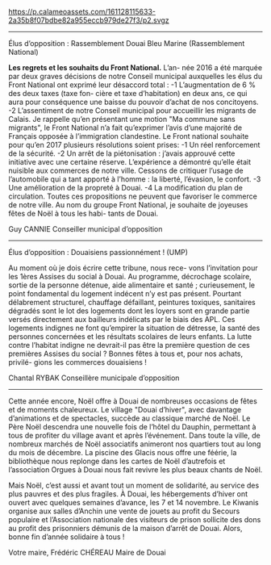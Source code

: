 https://p.calameoassets.com/161128115633-2a35b8f07bdbe82a955eccb979de27f3/p2.svgz

---

Élus d’opposition : Rassemblement Douai Bleu Marine (Rassemblement National)

**Les regrets et les souhaits du Front National.** L’an-
née 2016 a été marquée par deux graves décisions de notre Conseil municipal auxquelles les élus du Front National ont exprimé leur désaccord total :
-1 L’augmentation de 6 % des deux taxes (taxe fon-
cière et taxe d’habitation) en deux ans, ce qui aura pour conséquence une baisse du pouvoir d’achat de nos concitoyens.
-2 L’assentiment de notre Conseil municipal pour accueillir les migrants de Calais. Je rappelle qu’en présentant une motion "Ma commune sans migrants", le Front National n’a fait qu’exprimer l’avis d’une majorité de Français opposée à l’immigration clandestine. Le Front national souhaite pour qu’en 2017 plusieurs résolutions soient prises:
-1 Un réel renforcement de la sécurité.
-2 Un arrêt de la piétonisation : j’avais approuvé cette initiative avec une certaine réserve. L’expérience a démontré qu’elle était nuisible aux commerces de notre ville. Cessons de critiquer l’usage de l’automobile qui a tant apporté à l’homme : la liberté, l’évasion, le confort.
-3 Une amélioration de la propreté à Douai.
-4 La modification du plan de circulation. Toutes ces propositions ne peuvent que favoriser le commerce de notre ville. Au nom du groupe Front National, je souhaite de joyeuses fêtes de Noël à tous les habi-
tants de Douai.

Guy CANNIE
Conseiller municipal d’opposition

---

Élus d’opposition : Douaisiens passionnément ! (UMP)

Au moment où je dois écrire cette tribune, nous rece-
vons l’invitation pour les 1ères Assises du social à Douai. Au programme, décrochage scolaire, sortie de la personne détenue, aide alimentaire et santé ; curieusement, le point fondamental du logement indécent n’y est pas présent. Pourtant délabrement structurel, chauffage défaillant, peintures toxiques, sanitaires dégradés sont le lot des logements dont les loyers sont en grande partie versés directement aux bailleurs indélicats par le biais des APL. Ces logements indignes ne font qu’empirer la situation de détresse, la santé des personnes concernées et les résultats scolaires de leurs enfants. La lutte contre l’habitat indigne ne devrait-il pas être la première question de ces premières Assises du social ?
Bonnes fêtes à tous et, pour nos achats, privilé-
gions les commerces douaisiens !

Chantal RYBAK
Conseillère municipale d’opposition

---

Cette année encore, Noël offre à Douai de nombreuses occasions de fêtes et de moments chaleureux. Le village "Douai d’hiver", avec davantage d’animations et de spectacles, succède au classique marché de Noël. Le Père Noël descendra une nouvelle fois de l’hôtel du Dauphin, permettant à tous de profiter du village avant et après l’événement. Dans toute la ville, de nombreux marchés de Noël associatifs animeront nos quartiers tout au long du mois de décembre. La piscine des Glacis nous offre une féérie, la bibliothèque nous replonge dans les cartes de Noël d’autrefois et l’association Orgues à Douai nous fait revivre les plus beaux chants de Noël.

Mais Noël, c’est aussi et avant tout un moment de solidarité, au service des plus pauvres et des plus fragiles. À Douai, les hébergements d’hiver ont ouvert avec quelques semaines d’avance, les 7 et 14 novembre. Le Kiwanis organise aux salles d’Anchin une vente de jouets au profit du Secours populaire et l’Association nationale des visiteurs de prison sollicite des dons au profit des prisonniers démunis de la maison d’arrêt de Douai. Alors, bonne fin d’année solidaire à tous !

Votre maire,
Frédéric CHÉREAU
Maire de Douai
